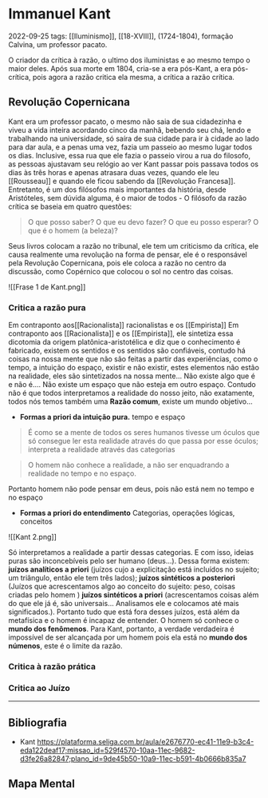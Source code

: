 # Immanuel Kant
2022-09-25
tags: [[Iluminismo]], [[18-XVIII]], (1724-1804), formação Calvina, um professor pacato.

O criador da crítica à razão, o ultimo dos iluministas e ao mesmo tempo o maior deles. Após sua morte em 1804, cria-se a era pós-Kant, a era pós-crítica, pois agora a razão critica ela mesma, a crítica a razão crítica.

## Revolução Copernicana

Kant era um professor pacato, o mesmo não saia de sua cidadezinha e viveu a vida inteira acordando cinco da manhã, bebendo seu chá, lendo e trabalhando na universidade, só saíra de sua cidade para ir à cidade ao lado para dar aula, e a penas uma vez, fazia um passeio ao mesmo lugar todos os dias. Inclusive, essa rua que ele fazia o passeio virou a rua do filosofo, as pessoas ajustavam seu relógio ao ver Kant passar pois passava todos os dias às três horas e apenas atrasara duas vezes, quando ele leu [[Rousseau]] e quando ele ficou sabendo da [[Revolução Francesa]]. Entretanto, é um dos filósofos mais importantes da história, desde Aristóteles, sem dúvida alguma, é o maior de todos - O filósofo da razão crítica se baseia em quatro questões: 

> O que posso saber?
> O que eu devo fazer?
> O que eu posso esperar?
> O que é o homem (a beleza)?

Seus livros colocam a razão no tribunal, ele tem um criticismo da crítica, ele causa realmente uma revolução na forma de pensar, ele é o responsável pela Revolução Copernicana, pois ele coloca a razão no centro da discussão, como Copérnico que colocou o sol no centro das coisas.

![[Frase 1 de Kant.png]]

### Critica a razão pura

Em contraponto aos[[Racionalista]] racionalistas e os [[Empirista]]
Em contraponto aos [[Racionalista]] e os [[Empirista]], ele sintetiza essa dicotomia da origem platônica-aristotélica e diz que o conhecimento é fabricado, existem os sentidos e os sentidos são confiáveis, contudo há coisas na nossa mente que não são feitas a partir das experiências, como o tempo, a intuição do espaço, existir e não existir, estes elementos não estão na realidade, eles são sintetizados na nossa mente... Não existe algo que é e não é.... Não existe um espaço que não esteja em outro espaço. Contudo não é que todos interpretamos a realidade do nosso jeito, não exatamente, todos nós temos também uma **Razão comum**, existe um mundo objetivo...

* **Formas a priori da intuição pura.**
tempo e espaço

> É como se a mente de todos os seres humanos tivesse um óculos que só consegue ler esta realidade através do que passa por esse óculos; interpreta a realidade através das categorias

> O homem não conhece a realidade, a não ser enquadrando a realidade no tempo e no espaço.

Portanto homem não pode pensar em deus, pois não está nem no tempo e no espaço

* **Formas a priori do entendimento**
Categorias, operações lógicas, conceitos

![[Kant 2.png]]

Só interpretamos a realidade a partir dessas categorias. E com isso, ideias puras são inconcebíveis pelo ser humano (deus...). Dessa forma existem: **juízos analíticos a priori** (juízos cujo a explicitação está incluídos no sujeito; um triângulo, então ele tem três lados); **juízos sintéticos a posteriori** (Juízos que acrescentamos algo ao conceito do sujeito: peso, coisas criadas pelo homem ) **juízos sintéticos a priori** (acrescentamos coisas além do que ele já é, são universais... Analisamos ele e colocamos até mais significados.). Portanto tudo que está fora desses juízos, está além da metafísica e o homem é incapaz de entender. O homem só conhece o **mundo dos fenômenos**. Para Kant, portanto, a verdade verdadeira é impossível de ser alcançada por um homem pois ela está no **mundo dos númenos**, este é o limite da razão.

### Critica à razão prática
### Critica ao Juízo

-----------------------------------------------
## Bibliografia

* Kant 
https://plataforma.seliga.com.br/aula/e2676770-ec41-11e9-b3c4-eda122deaf17;missao_id=529f4570-10aa-11ec-9682-d3fe26a82847;plano_id=9de45b50-10a9-11ec-b591-4b0666b835a7

## Mapa Mental